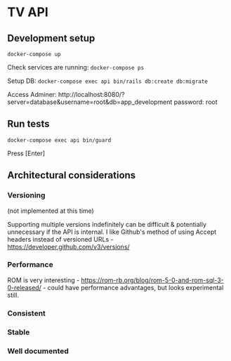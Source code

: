 # TV API

## Development setup

`docker-compose up`

Check services are running:
`docker-compose ps`

Setup DB:
`docker-compose exec api bin/rails db:create db:migrate`

Access Adminer:
http://localhost:8080/?server=database&username=root&db=app_development
password: root

## Run tests

`docker-compose exec api bin/guard`

Press [Enter]

## Architectural considerations

### Versioning
(not implemented at this time)

Supporting multiple versions indefinitely can be difficult & potentially unnecessary if the API is internal. I like Github's method of using Accept headers instead of versioned URLs - https://developer.github.com/v3/versions/

### Performance

ROM is very interesting - https://rom-rb.org/blog/rom-5-0-and-rom-sql-3-0-released/ - could have performance advantages, but looks experimental still.

### Consistent

### Stable

### Well documented
